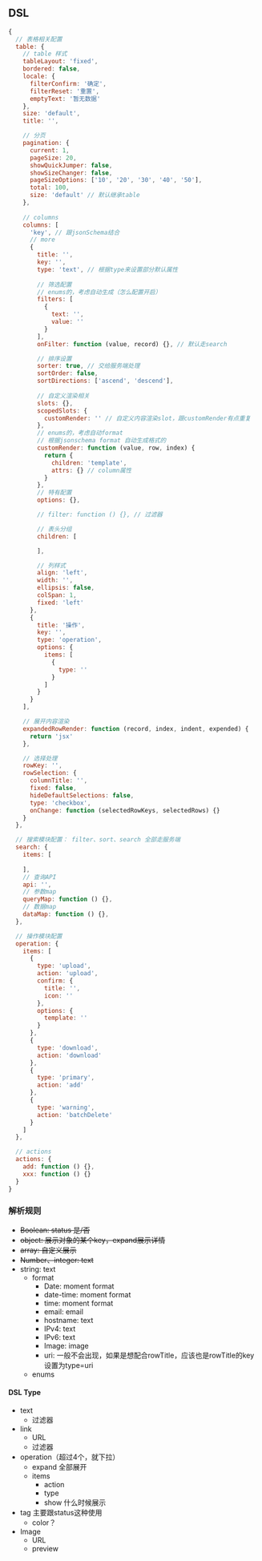 ## DSL
```javascript
{
  // 表格相关配置
  table: {
    // table 样式
    tableLayout: 'fixed',
    bordered: false,
    locale: {
      filterConfirm: '确定',
      filterReset: '重置',
      emptyText: '暂无数据'
    },
    size: 'default',
    title: '',

    // 分页
    pagination: {
      current: 1,
      pageSize: 20,
      showQuickJumper: false,
      showSizeChanger: false,
      pageSizeOptions: ['10', '20', '30', '40', '50'],
      total: 100,
      size: 'default' // 默认继承table
    },
    
    // columns
    columns: [
      'key', // 跟jsonSchema结合
      // more
      {
        title: '',
        key: '',
        type: 'text', // 根据type来设置部分默认属性
        
        // 筛选配置
        // enums的，考虑自动生成（怎么配置开启）
        filters: [
          {
            text: '',
            value: ''
          }
        ],
        onFilter: function (value, record) {}, // 默认走search

        // 排序设置
        sorter: true, // 交给服务端处理
        sortOrder: false,
        sortDirections: ['ascend', 'descend'],
        
        // 自定义渲染相关
        slots: {},
        scopedSlots: {
          customRender: '' // 自定义内容渲染slot，跟customRender有点重复
        },
        // enums的，考虑自动format
        // 根据jsonschema format 自动生成格式的
        customRender: function (value, row, index) {
          return {
            children: 'template',
            attrs: {} // column属性
          }
        },
        // 特有配置
        options: {},

        // filter: function () {}, // 过滤器

        // 表头分组
        children: [

        ],

        // 列样式
        align: 'left',
        width: '',
        ellipsis: false,
        colSpan: 1,
        fixed: 'left'
      },
      {
        title: '操作',
        key: '',
        type: 'operation',
        options: {
          items: [
            {
              type: ''
            }
          ]
        }
      }
    ],

    // 展开内容渲染
    expandedRowRender: function (record, index, indent, expended) {
      return 'jsx'
    },

    // 选择处理
    rowKey: '',
    rowSelection: {
      columnTitle: '',
      fixed: false,
      hideDefaultSelections: false,
      type: 'checkbox',
      onChange: function (selectedRowKeys, selectedRows) {}
    }
  },

  // 搜索模块配置： filter、sort、search 全部走服务端
  search: {
    items: [
      
    ],
    // 查询API
    api: '',
    // 参数map
    queryMap: function () {},
    // 数据map
    dataMap: function () {},
  },

  // 操作模块配置
  operation: {
    items: [
      {
        type: 'upload',
        action: 'upload',
        confirm: {
          title: '',
          icon: ''
        },
        options: {
          template: ''
        }
      },
      {
        type: 'download',
        action: 'download'
      },
      {
        type: 'primary',
        action: 'add'
      },
      {
        type: 'warning',
        action: 'batchDelete'
      }
    ]
  },

  // actions
  actions: {
    add: function () {},
    xxx: function () {}
  }
}
```

### 解析规则
* ~~Boolean: status 是/否~~
* ~~object: 展示对象的某个key，expand展示详情~~
* ~~array: 自定义展示~~
* ~~Number、integer: text~~
* string: text
  * format
    * Date: moment format
    * date-time: moment format
    * time: moment format
    * email: email
    * hostname: text
    * IPv4: text
    * IPv6: text
    * Image: image
    * uri: 一般不会出现，如果是想配合rowTitle，应该也是rowTitle的key设置为type=uri
  * enums


#### DSL Type
* text
  * 过滤器
* link
  * URL
  * 过滤器
* operation（超过4个，就下拉）
  * expand 全部展开
  * items
    * action
    * type
    * show 什么时候展示
* tag 主要跟status这种使用
  * color？
* Image
  * URL
  * preview
